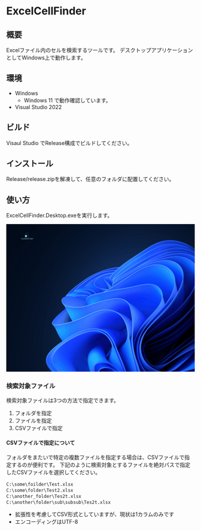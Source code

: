 ﻿# ExcelCellFinder
## 概要
Excelファイル内のセルを検索するツールです。
デスクトップアプリケーションとしてWindows上で動作します。
## 環境
- Windows
	- Windows 11 で動作確認しています。
- Visual Studio 2022
## ビルド
Visaul Studio でRelease構成でビルドしてください。
## インストール
Release/release.zipを解凍して、任意のフォルダに配置してください。
## 使い方
ExcelCellFinder.Desktop.exeを実行します。

![launch](images/launch.gif)

### 検索対象ファイル
検索対象ファイルは3つの方法で指定できます。
1. フォルダを指定
1. ファイルを指定
1. CSVファイルで指定

#### CSVファイルで指定について
フォルダをまたいで特定の複数ファイルを指定する場合は、CSVファイルで指定するのが便利です。
下記のように検索対象とするファイルを絶対パスで指定したCSVファイルを選択してください。

```csv
C:\some\foilder\Test.xlsx
C:\some\folder\Test2.xlsx
C:\another_folder\Tes2t.xlsx
C:\another\folder\sub\subsub\Tes2t.xlsx
```
- 拡張性を考慮してCSV形式としていますが、現状は1カラムのみです
- エンコーディングはUTF-8